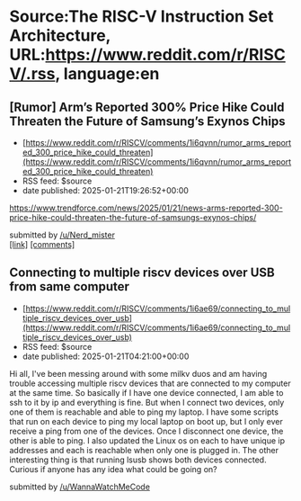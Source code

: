# Source:The RISC-V Instruction Set Architecture, URL:https://www.reddit.com/r/RISCV/.rss, language:en

## [Rumor] Arm’s Reported 300% Price Hike Could Threaten the Future of Samsung’s Exynos Chips
 - [https://www.reddit.com/r/RISCV/comments/1i6qvnn/rumor_arms_reported_300_price_hike_could_threaten](https://www.reddit.com/r/RISCV/comments/1i6qvnn/rumor_arms_reported_300_price_hike_could_threaten)
 - RSS feed: $source
 - date published: 2025-01-21T19:26:52+00:00

<!-- SC_OFF --><div class="md"><p><a href="https://www.trendforce.com/news/2025/01/21/news-arms-reported-300-price-hike-could-threaten-the-future-of-samsungs-exynos-chips/">https://www.trendforce.com/news/2025/01/21/news-arms-reported-300-price-hike-could-threaten-the-future-of-samsungs-exynos-chips/</a></p> </div><!-- SC_ON --> &#32; submitted by &#32; <a href="https://www.reddit.com/user/Nerd_mister"> /u/Nerd_mister </a> <br/> <span><a href="https://www.reddit.com/r/RISCV/comments/1i6qvnn/rumor_arms_reported_300_price_hike_could_threaten/">[link]</a></span> &#32; <span><a href="https://www.reddit.com/r/RISCV/comments/1i6qvnn/rumor_arms_reported_300_price_hike_could_threaten/">[comments]</a></span>

## Connecting to multiple riscv devices over USB from same computer
 - [https://www.reddit.com/r/RISCV/comments/1i6ae69/connecting_to_multiple_riscv_devices_over_usb](https://www.reddit.com/r/RISCV/comments/1i6ae69/connecting_to_multiple_riscv_devices_over_usb)
 - RSS feed: $source
 - date published: 2025-01-21T04:21:00+00:00

<!-- SC_OFF --><div class="md"><p>Hi all, I&#39;ve been messing around with some milkv duos and am having trouble accessing multiple riscv devices that are connected to my computer at the same time. So basically if I have one device connected, I am able to ssh to it by ip and everything is fine. But when I connect two devices, only one of them is reachable and able to ping my laptop. I have some scripts that run on each device to ping my local laptop on boot up, but I only ever receive a ping from one of the devices. Once I disconnect one device, the other is able to ping. I also updated the Linux os on each to have unique ip addresses and each is reachable when only one is plugged in. The other interesting thing is that running lsusb shows both devices connected. Curious if anyone has any idea what could be going on?</p> </div><!-- SC_ON --> &#32; submitted by &#32; <a href="https://www.reddit.com/user/WannaWatchMeCode"> /u/WannaWatchMeCode </a> <br/> <span><a href="https://www.redd

